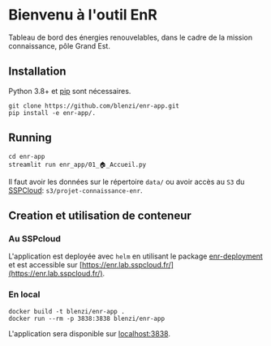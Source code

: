 # Bienvenu à l'outil EnR

Tableau de bord des énergies renouvelables, dans le cadre de la mission connaissance, pôle Grand Est.

## Installation

Python 3.8+ et [pip](https://pip.pypa.io/en/stable/) sont nécessaires.

```shell
git clone https://github.com/blenzi/enr-app.git
pip install -e enr-app/.
```

## Running
```shell
cd enr-app
streamlit run enr_app/01_🏠_Accueil.py
```

Il faut avoir les données sur le répertoire `data/` ou avoir accès au `S3` du [SSPCloud](https://docs.sspcloud.fr/onyxia-guide/stockage-de-donnees): `s3/projet-connaissance-enr`.

## Creation et utilisation de conteneur

### Au SSPcloud

L'application est deployée avec `helm` en utilisant le package [enr-deployment](https://github.com/blenzi/enr-deployment) et est accessible sur [https://enr.lab.sspcloud.fr/](https://enr.lab.sspcloud.fr/).


### En local

```shell
docker build -t blenzi/enr-app .
docker run --rm -p 3838:3838 blenzi/enr-app
```

L'application sera disponible sur [localhost:3838](localhost:3838).
